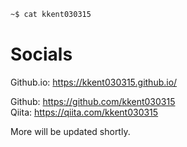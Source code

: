 ```sh
~$ cat kkent030315
```

# Socials

Github.io: https://kkent030315.github.io/  

Github: https://github.com/kkent030315  
Qiita: https://qiita.com/kkent030315

More will be updated shortly.
